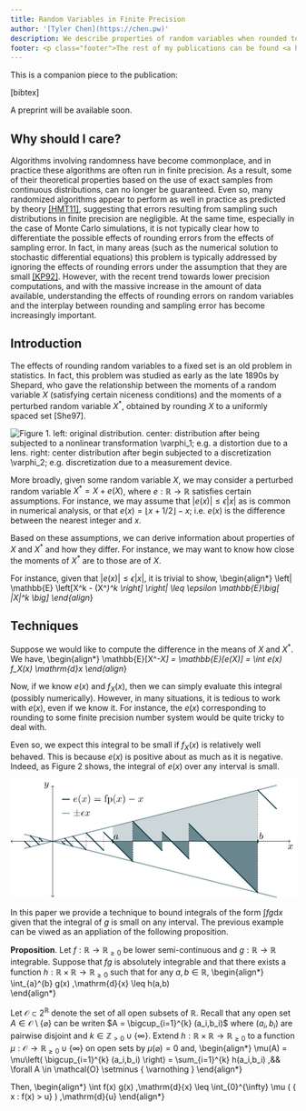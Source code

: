 ```yaml
---
title: Random Variables in Finite Precision
author: '[Tyler Chen](https://chen.pw)'
description: We describe properties of random variables when rounded to finite precision
footer: <p class="footer">The rest of my publications can be found <a href="./../">here</a>.</p>
---
```


This is a companion piece to the publication:

[bibtex]

A preprint will be available soon.

## Why should I care?



Algorithms involving randomness have become commonplace, and in practice these algorithms are often run in finite precision.
As a result, some of their theoretical properties based on the use of exact samples from continuous distributions, can no longer be guaranteed.
Even so, many randomized algorithms appear to perform as well in practice as predicted by theory [[HMT11]](https://arxiv.org/abs/0909.4061), suggesting that errors resulting from sampling such distributions in finite precision are negligible.
At the same time, especially in the case of Monte Carlo simulations, it is not typically clear how to differentiate the possible effects of rounding errors from the effects of sampling error.
In fact, in many areas (such as the numerical solution to stochastic differential equations) this problem is typically addressed by ignoring the effects of rounding errors under the assumption that they are small [[KP92]](https://www.springer.com/gp/book/9783540540625).
However, with the recent trend towards lower precision computations, and with the massive increase in the amount of data available, understanding the effects of rounding errors on random variables and the interplay between rounding and sampling error has become increasingly important.


## Introduction

The effects of rounding random variables to a fixed set is an old problem in statistics.
In fact, this problem was studied as early as the late 1890s by Shepard, who gave the relationship between the moments of a random variable $X$ (satisfying certain niceness conditions) and the moments of a perturbed random variable $X^*$, obtained by rounding $X$ to a uniformly spaced set [She97].


![**Figure 1.** *left*: original distribution.
*center*: distribution after being subjected to a nonlinear transformation $\varphi_1$; e.g. a distortion due to a lens.
*right*: center distribution after begin subjected to a discretization $\varphi_2$; e.g. discretization due to a measurement device.](imgs/error_framework.svg)


More broadly, given some random variable $X$, we may consider a perturbed random variable $X^*=X+e(X)$, where $e:\mathbb{R}\to\mathbb{R}$ satisfies certain assumptions.
For instance, we may assume that $|e(x)| \leq \epsilon |x|$ as is common in numerical analysis, or that $e(x) = \lfloor x + 1/2\rfloor - x$; i.e. $e(x)$ is the difference between the nearest integer and $x$.


Based on these assumptions, we can derive information about properties of $X$ and $X^*$ and how they differ.
For instance, we may want to know how close the moments of $X^*$ are to those are of $X$.

For instance, given that $|e(x)| \leq \epsilon |x|$, it is trivial to show,
\begin{align*}
    \left| \mathbb{E} \left[X^k - (X^*)^k \right] \right|
    \leq \epsilon \mathbb{E}\big[ |X|^k \big]
\end{align*}


## Techniques 

Suppose we would like to compute the difference in the means of $X$ and $X^*$.
We have,
\begin{align*}
    \mathbb{E}[X^*-X] 
    = \mathbb{E}[e(X)] 
    = \int e(x) f_X(x) \mathrm{d}x
\end{align*}

Now, if we know $e(x)$ and $f_X(x)$, then we can simply evaluate this integral (possibly numerically).
However, in many situations, it is tedious to work with $e(x)$, even if we know it.
For instance, the $e(x)$ corresponding to rounding to some finite precision number system would be quite tricky to deal with.

Even so, we expect this integral to be small if $f_X(x)$ is relatively well behaved.
This is because $e(x)$ is positive about as much as it is negative.
Indeed, as Figure 2 shows, the integral of $e(x)$ over any interval is small.

![**Figure 2.** Sample error function](imgs/error_odd.svg)


In this paper we provide a technique to bound integrals of the form $\int fg \mathrm{d}x$ given that the integral of $g$ is small on any interval.
The previous example can be viwed as an appliation of the following proposition.

**Proposition**. 
Let $f: \mathbb{R} \to \mathbb{R}_{\geq 0}$ be lower semi-continuous and $g:\mathbb{R} \to \mathbb{R}$ integrable. 
    Suppose that $fg$ is absolutely integrable and that there exists a function $h : \mathbb{R} \times \mathbb{R} \to \mathbb{R}_{\geq 0}$ such that for any $a,b\in\mathbb{R}$,
\begin{align*}
    \int_{a}^{b} g(x) \,\mathrm{d}{x}
    \leq h(a,b)        
\end{align*}

Let $\mathcal{O} \subset 2^\mathbb{R}$ denote the set of all open subsets of $\mathbb{R}$.
Recall that any open set $A \in \mathcal{O} \setminus \{ \varnothing \}$ can be writen $A = \bigcup_{i=1}^{k} (a_i,b_i)$ where $(a_i,b_i)$ are pairwise disjoint and $k \in \mathbb{Z}_{>0} \cup \{\infty\}$.
Extend $h : \mathbb{R} \times \mathbb{R} \to \mathbb{R}_{\geq 0}$ to a function $\mu : \mathcal{O} \to \mathbb{R}_{\geq 0} \cup \{ \infty \}$ on open sets by $\mu(\varnothing) = 0$ and,
\begin{align*}
    \mu(A)
    = \mu\left( \bigcup_{i=1}^{k} (a_i,b_i) \right)
    = \sum_{i=1}^{k} h(a_i,b_i)
    ,&& \forall A \in \mathcal{O} \setminus \{ \varnothing \} 
\end{align*}

Then, 
\begin{align*}
    \int f(x) g(x) \,\mathrm{d}{x} 
    \leq \int_{0}^{\infty} \mu ( \{ x : f(x) > u\} ) \,\mathrm{d}{u}
\end{align*}

